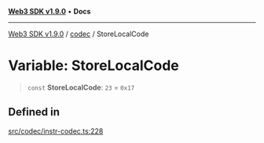 [**Web3 SDK v1.9.0**](../../../README.md) • **Docs**

***

[Web3 SDK v1.9.0](../../../globals.md) / [codec](../README.md) / StoreLocalCode

# Variable: StoreLocalCode

> `const` **StoreLocalCode**: `23` = `0x17`

## Defined in

[src/codec/instr-codec.ts:228](https://github.com/Mystic-Nayy/alephium-web3/blob/c1afd789a197ce5fe21f08c2965942090157c33d/packages/web3/src/codec/instr-codec.ts#L228)
